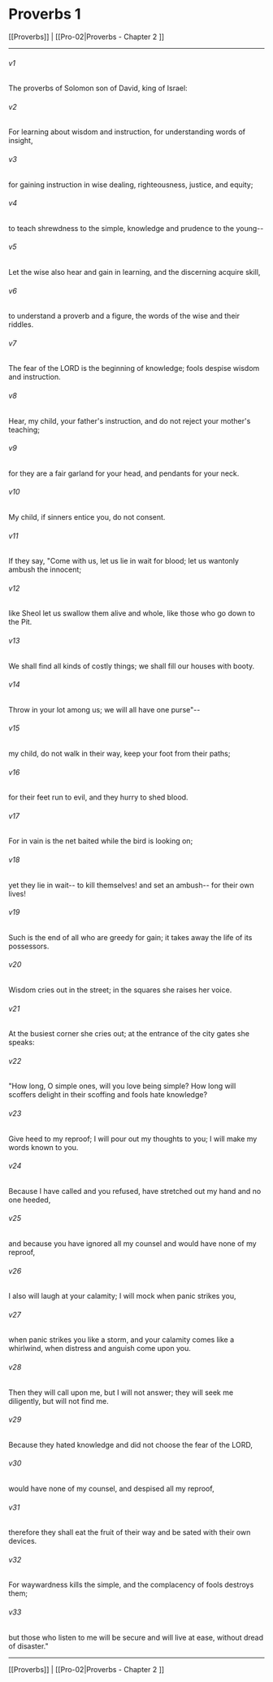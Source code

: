 # Proverbs 1

[[Proverbs]] | [[Pro-02|Proverbs - Chapter 2 ]]
***

###### v1
The proverbs of Solomon son of David, king of Israel:
###### v2
For learning about wisdom and instruction, for understanding words of insight,
###### v3
for gaining instruction in wise dealing, righteousness, justice, and equity;
###### v4
to teach shrewdness to the simple, knowledge and prudence to the young--
###### v5
Let the wise also hear and gain in learning, and the discerning acquire skill,
###### v6
to understand a proverb and a figure, the words of the wise and their riddles.
###### v7
The fear of the LORD is the beginning of knowledge; fools despise wisdom and instruction.
###### v8
Hear, my child, your father's instruction, and do not reject your mother's teaching;
###### v9
for they are a fair garland for your head, and pendants for your neck.
###### v10
My child, if sinners entice you, do not consent.
###### v11
If they say, "Come with us, let us lie in wait for blood; let us wantonly ambush the innocent;
###### v12
like Sheol let us swallow them alive and whole, like those who go down to the Pit.
###### v13
We shall find all kinds of costly things; we shall fill our houses with booty.
###### v14
Throw in your lot among us; we will all have one purse"--
###### v15
my child, do not walk in their way, keep your foot from their paths;
###### v16
for their feet run to evil, and they hurry to shed blood.
###### v17
For in vain is the net baited while the bird is looking on;
###### v18
yet they lie in wait-- to kill themselves! and set an ambush-- for their own lives!
###### v19
Such is the end of all who are greedy for gain; it takes away the life of its possessors.
###### v20
Wisdom cries out in the street; in the squares she raises her voice.
###### v21
At the busiest corner she cries out; at the entrance of the city gates she speaks:
###### v22
"How long, O simple ones, will you love being simple? How long will scoffers delight in their scoffing and fools hate knowledge?
###### v23
Give heed to my reproof; I will pour out my thoughts to you; I will make my words known to you.
###### v24
Because I have called and you refused, have stretched out my hand and no one heeded,
###### v25
and because you have ignored all my counsel and would have none of my reproof,
###### v26
I also will laugh at your calamity; I will mock when panic strikes you,
###### v27
when panic strikes you like a storm, and your calamity comes like a whirlwind, when distress and anguish come upon you.
###### v28
Then they will call upon me, but I will not answer; they will seek me diligently, but will not find me.
###### v29
Because they hated knowledge and did not choose the fear of the LORD,
###### v30
would have none of my counsel, and despised all my reproof,
###### v31
therefore they shall eat the fruit of their way and be sated with their own devices.
###### v32
For waywardness kills the simple, and the complacency of fools destroys them;
###### v33
but those who listen to me will be secure and will live at ease, without dread of disaster."

***

[[Proverbs]] | [[Pro-02|Proverbs - Chapter 2 ]]

